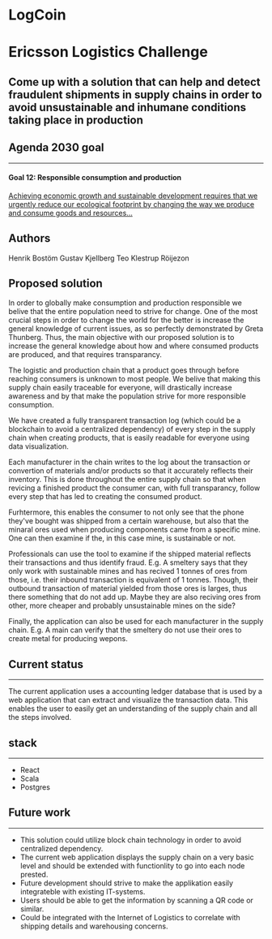 # LogCoin

# Ericsson Logistics Challenge

## Come up with a solution that can help and detect fraudulent shipments in supply chains in order to avoid unsustainable and inhumane conditions taking place in production

## Agenda 2030 goal

---

#### Goal 12: Responsible consumption and production

[Achieving economic growth and sustainable development requires that we urgently reduce our ecological footprint by changing the way we produce and consume goods and resources...](https://www.undp.org/content/undp/en/home/sustainable-development-goals/goal-12-responsible-consumption-and-production.html)

## Authors
Henrik Bostöm
Gustav Kjellberg
Teo Klestrup Röijezon

## Proposed solution

In order to globally make consumption and production responsible we belive that the entire population need to strive for change. One of the most crucial steps in order to change the world for the better is increase the general knowledge of current issues, as so perfectly demonstrated by Greta Thunberg. Thus, the main objective with our proposed solution is to increase the general knowledge about how and where consumed products are produced, and that requires transparancy.

The logistic and production chain that a product goes through before reaching consumers is unknown to most people. We belive that making this supply chain easily traceable for everyone, will drastically increase awareness and by that make the population strive for more responsible consumption.

We have created a fully transparent transaction log (which could be a blockchain to avoid a centralized dependency) of every step in the supply chain when creating products, that is easily readable for everyone using data visualization.

Each manufacturer in the chain writes to the log about the transaction or convertion of materials and/or products so that it accurately reflects their inventory. This is done throughout the entire supply chain so that when revicing a finished product the consumer can, with full transparancy, follow every step that has led to creating the consumed product.

Furhtermore, this enables the consumer to not only see that the phone they've bought was shipped from a certain warehouse, but also that the minaral ores used when producing components came from a specific mine. One can then examine if the, in this case mine, is sustainable or not.

Professionals can use the tool to examine if the shipped material reflects their transactions and thus identify fraud. E.g. A smeltery says that they only work with sustainable mines and has recived 1 tonnes of ores from those, i.e. their inbound transaction is equivalent of 1 tonnes. Though, their outbound transaction of material yielded from those ores is larges, thus there something that do not add up. Maybe they are also reciving ores from other, more cheaper and probably unsustainable mines on the side?

Finally, the application can also be used for each manufacturer in the supply chain. E.g. A main can verify that the smeltery do not use their ores to create metal for producing wepons.

## Current status

---

The current application uses a accounting ledger database that is used by a web application that can extract and visualize the transaction data. This enables the user to easily get an understanding of the supply chain and all the steps involved.


## stack

---

- React
- Scala
- Postgres

## Future work

---

- This solution could utilize block chain technology in order to avoid centralized dependency.
- The current web application displays the supply chain on a very basic level and should be extended with functionlity to go into each node prested.
- Future development should strive to make the applikation easily integrateble with existing IT-systems.
- Users should be able to get the information by scanning a QR code or similar.
- Could be integrated with the Internet of Logistics to correlate with shipping details and warehousing concerns.
